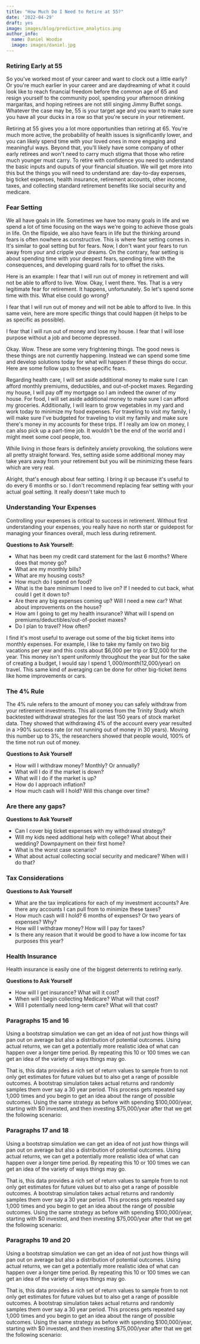 ```yaml
---
title: "How Much Do I Need to Retire at 55?"
date: '2022-04-29'
draft: yes
image: images/blog/predictive_analytics.png
author_info:
  name: Daniel Woodie
  image: images/daniel.jpg
---
```



<!-- Bring in any external libraries -->
<script src="https://unpkg.com/intersection-observer"></script>
<script src="https://unpkg.com/scrollama"></script>
<script src="https://d3js.org/d3.v6.js"></script>
<script src=//cdnjs.cloudflare.com/ajax/libs/seedrandom/2.3.10/seedrandom.min.js></script>


<!-- Ezoic - under_page_title - under_page_title -->
<div id="ezoic-pub-ad-placeholder-105"> </div>
<!-- End Ezoic - under_page_title - under_page_title -->

  
### Retiring Early at 55

So you've worked most of your career and want to clock out a little early? Or you're much earlier in your career and are daydreaming of what it could look like to reach financial freedom before the common age of 65 and resign yourself to the community pool, spending your afternoon drinking margaritas, and hoping retirees are not still singing Jimmy Buffet songs. Whatever the case may be, 55 is your target age and you want to make sure you have all your ducks in a row so that you're secure in your retirement. 

Retiring at 55 gives you a lot more opportunities than retiring at 65. You're much more active, the probability of health issues is significantly lower, and you can likely spend time with your loved ones in more engaging and meaningful ways. Beyond that, you'll likely have some company of other early retirees and won't need to carry much stigma that those who retire much younger must carry. To retire with confidence you need to understand the basic inputs and ouputs of your financial situation. We will get more into this but the things you will need to understand are: day-to-day expenses, big ticket expenses, health insurance, retirement accounts, other income, taxes, and collecting standard retirement benefits like social security and medicare. 

<!-- Ezoic - in_content1 - mid_content -->
<div id="ezoic-pub-ad-placeholder-113"> </div>
<!-- End Ezoic - in_content1 - mid_content -->

### Fear Setting

We all have goals in life. Sometimes we have too many goals in life and we spend a lot of time focusing on the ways we're going to achieve those goals in life. On the flipside, we also have fears in life but the thinking around fears is often nowhere as constructive. This is where fear setting comes in. It's similar to goal setting but for fears. Now, I don't want your fears to run away from your and cripple your dreams. On the contrary, fear setting is about spending time with your deepest fears, spending time with the consequences, and developing guard rails for to offset the risks. 

Here is an example: I fear that I will run out of money in retirement and will not be able to afford to live. Wow. Okay, I went there. Yes. That is a very legitimate fear for retirement. It happens, unfortunately. So let's spend some time with this. What else could go wrong? 

I fear that I will run out of money and will not be able to afford to live. In this same vein, here are more specific things that could happen (it helps to be as specific as possible). 

I fear that I will run out of money and lose my house.
I fear that I will lose purpose without a job and become depressed. 

Okay. Wow. These are some very frightening things. The good news is these things are not currently happening. Instead we can spend some time and develop solutions today for what will happen if these things do occur. Here are some follow ups to these specific fears. 

Regarding health care, I will set aside additional money to make sure I can afford monthly premiums, deductibles, and out-of-pocket maxes.
Regarding my house, I will pay off my mortgage so I am indeed the owner of my house. 
For food, I will set aside additional money to make sure I can afford my groceries. Additionally, I will learn to grow vegetables in my yard and work today to minimize my food expenses.
For traveling to visit my family, I will make sure I've budgeted for traveling to visit my family and make sure there's money in my accounts for these trips.
If I really am low on money, I can also pick up a part-time job. It wouldn't be the end of the world and I might meet some cool people, too.

While living in those fears is definitely anxiety provoking, the solutions were all pretty straight forward. Yes, setting aside some additional money may take years away from your retirement but you will be minimizing these fears which are very real. 

Alright, that's enough about fear setting. I bring it up because it's useful to do every 6 months or so. I don't recommend replacing fear setting with your actual goal setting. It really doesn't take much to 

<!-- Ezoic - in_content7 - incontent_7 -->
<div id="ezoic-pub-ad-placeholder-119"> </div>
<!-- End Ezoic - in_content7 - incontent_7 -->



### Understanding Your Expenses

Controlling your expenses is critical to success in retirement. Without first understanding your expenses, you really have no north star or guidepost for managing your finances overall, much less during retirement.

**Questions to Ask Yourself:**

- What has been my credit card statement for the last 6 months? Where does that money go?
- What are my monthly bills?
- What are my housing costs?
- How much do I spend on food?
- What is the bare minimum I need to live on? If I needed to cut back, what could I get it down to?
- Are there any big expenses coming up? Will I need a new car? What about improvements on the house?
- How am I going to get my health insurance? What will I spend on premiums/deductibles/out-of-pocket maxes?
- Do I plan to travel? How often? 

I find it's most useful to average out some of the big ticket items into monthly expenses. For example, I like to take my family on two big vacations per year and this costs about $6,000 per trip or $12,000 for the year. This money isn't spent uniformly throughout the year but for the sake of creating a budget, I would say I spend $1,000/month ($12,000/year) on travel. This same kind of averaging can be done for other big-ticket items like home improvements or cars.  


<!-- Ezoic - in_content2 - long_content -->
<div id="ezoic-pub-ad-placeholder-114"> </div>
<!-- End Ezoic - in_content2 - long_content -->

### The 4% Rule

The 4% rule refers to the amount of money you can safely withdraw from your retirement investments. This all comes from the Trinity Study which backtested withdrawal strategies for the last 150 years of stock market data. They showed that withdrawing 4% of the account every year resulted in a >90% success rate (or not running out of money in 30 years). Moving this number up to 3%, the researchers showed that people would, 100% of the time not run out of money.

**Questions to Ask Yourself**

- How will I withdraw money? Monthly? Or annually?
- What will I do if the market is down?
- What will I do if the market is up?
- How do I approach inflation?
- How much cash will I hold? Will this change over time?



<!-- Ezoic - in_content3 - longer_content -->
<div id="ezoic-pub-ad-placeholder-115"> </div>
<!-- End Ezoic - in_content3 - longer_content -->

### Are there any gaps?

**Questions to Ask Yourself**

- Can I cover big ticket expenses with my withdrawal strategy?
- Will my kids need additional help with college? What about their wedding? Downpayment on their first home?
- What is the worst case scenario?
- What about actual collecting social security and medicare? When will I do that?

<!-- Ezoic - in_content4 - longest_content -->
<div id="ezoic-pub-ad-placeholder-116"> </div>
<!-- End Ezoic - in_content4 - longest_content -->

### Tax Considerations

**Questions to Ask Yourself**

- What are the tax implications for each of my investment accounts? Are there any accounts I can pull from to minimize these taxes?
- How much cash will I hold? 6 months of expenses? Or two years of expenses? Why?
- How will I withdraw money? How will I pay for taxes?
- Is there any reason that it would be good to have a low income for tax purposes this year?

<!-- Ezoic - in_content5 - incontent_5 -->
<div id="ezoic-pub-ad-placeholder-117"> </div>
<!-- End Ezoic - in_content5 - incontent_5 -->


### Health Insurance

Health insurance is easily one of the biggest deterrents to retiring early. 

**Questions to Ask Yourself**

- How will I get insurance? What will it cost?
- When will I begin collecting Medicare? What will that cost?
- Will I potentially need long-term care? What will that cost? 

<!-- Ezoic - in_content6 - incontent_6 -->
<div id="ezoic-pub-ad-placeholder-118"> </div>
<!-- End Ezoic - in_content6 - incontent_6 -->




### Paragraphs 15 and 16

Using a bootstrap simulation we can get an idea of not just how things will pan out on average but also a distribution of potential outcomes. Using actual returns, we can get a potentially more realistic idea of what can happen over a longer time period. By repeating this 10 or 100 times we can get an idea of the variety of ways things may go.
  
That is, this data provides a rich set of return values to sample from to not only get estimates for future values but to also get a range of possible outcomes. A bootstrap simulation takes actual returns and randomly samples them over say a 30 year period. This process gets repeated say 1,000 times and you begin to get an idea about the range of possible outcomes. Using the same strategy as before with spending $100,000/year, starting with $0 invested, and then investing $75,000/year after that we get the following scenario:

<!-- Ezoic - in_content8 - incontent_8 -->
<div id="ezoic-pub-ad-placeholder-120"> </div>
<!-- End Ezoic - in_content8 - incontent_8 -->

### Paragraphs 17 and 18

Using a bootstrap simulation we can get an idea of not just how things will pan out on average but also a distribution of potential outcomes. Using actual returns, we can get a potentially more realistic idea of what can happen over a longer time period. By repeating this 10 or 100 times we can get an idea of the variety of ways things may go.
  
That is, this data provides a rich set of return values to sample from to not only get estimates for future values but to also get a range of possible outcomes. A bootstrap simulation takes actual returns and randomly samples them over say a 30 year period. This process gets repeated say 1,000 times and you begin to get an idea about the range of possible outcomes. Using the same strategy as before with spending $100,000/year, starting with $0 invested, and then investing $75,000/year after that we get the following scenario:

<!-- Ezoic - in_content9 - incontent_9 -->
<div id="ezoic-pub-ad-placeholder-121"> </div>
<!-- End Ezoic - in_content9 - incontent_9 -->


### Paragraphs 19 and 20

Using a bootstrap simulation we can get an idea of not just how things will pan out on average but also a distribution of potential outcomes. Using actual returns, we can get a potentially more realistic idea of what can happen over a longer time period. By repeating this 10 or 100 times we can get an idea of the variety of ways things may go.
  
That is, this data provides a rich set of return values to sample from to not only get estimates for future values but to also get a range of possible outcomes. A bootstrap simulation takes actual returns and randomly samples them over say a 30 year period. This process gets repeated say 1,000 times and you begin to get an idea about the range of possible outcomes. Using the same strategy as before with spending $100,000/year, starting with $0 invested, and then investing $75,000/year after that we get the following scenario:

<!-- Ezoic - in_content10 - incontent_10 -->
<div id="ezoic-pub-ad-placeholder-122"> </div>
<!-- End Ezoic - in_content10 - incontent_10 -->





<!-- Ezoic - bottom_of_page - bottom_of_page -->
<div id="ezoic-pub-ad-placeholder-101"> </div>
<!-- End Ezoic - bottom_of_page - bottom_of_page -->
